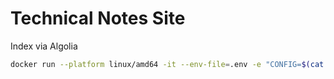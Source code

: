 # Technical Notes Site

Index via Algolia
```sh
docker run --platform linux/amd64 -it --env-file=.env -e "CONFIG=$(cat ./algolia.json | jq -r tostring)" algolia/docsearch-scraper
```